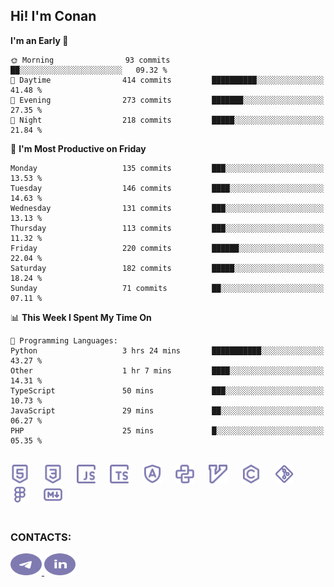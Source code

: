 ## Hi! I'm Conan

<!--START_SECTION:waka-->
**I'm an Early 🐤** 

```text
🌞 Morning                93 commits          ██░░░░░░░░░░░░░░░░░░░░░░░   09.32 % 
🌆 Daytime                414 commits         ██████████░░░░░░░░░░░░░░░   41.48 % 
🌃 Evening                273 commits         ███████░░░░░░░░░░░░░░░░░░   27.35 % 
🌙 Night                  218 commits         █████░░░░░░░░░░░░░░░░░░░░   21.84 % 
```
📅 **I'm Most Productive on Friday** 

```text
Monday                   135 commits         ███░░░░░░░░░░░░░░░░░░░░░░   13.53 % 
Tuesday                  146 commits         ████░░░░░░░░░░░░░░░░░░░░░   14.63 % 
Wednesday                131 commits         ███░░░░░░░░░░░░░░░░░░░░░░   13.13 % 
Thursday                 113 commits         ███░░░░░░░░░░░░░░░░░░░░░░   11.32 % 
Friday                   220 commits         ██████░░░░░░░░░░░░░░░░░░░   22.04 % 
Saturday                 182 commits         █████░░░░░░░░░░░░░░░░░░░░   18.24 % 
Sunday                   71 commits          ██░░░░░░░░░░░░░░░░░░░░░░░   07.11 % 
```


📊 **This Week I Spent My Time On** 

```text
💬 Programming Languages: 
Python                   3 hrs 24 mins       ███████████░░░░░░░░░░░░░░   43.27 % 
Other                    1 hr 7 mins         ████░░░░░░░░░░░░░░░░░░░░░   14.31 % 
TypeScript               50 mins             ███░░░░░░░░░░░░░░░░░░░░░░   10.73 % 
JavaScript               29 mins             ██░░░░░░░░░░░░░░░░░░░░░░░   06.27 % 
PHP                      25 mins             █░░░░░░░░░░░░░░░░░░░░░░░░   05.35 % 
```


<!--END_SECTION:waka-->


<br>

<div align="left">
  <img src="icons/skills/html.svg" height="30" alt="html5"/>
  <img width="15"/>
  <img src="icons/skills/css.svg" height="30" alt="css"/>
    <img width="15"/>
  <img src="icons/skills/javascript.svg" height="30" alt="javascript"/>
  <img width="15"/>
  <img src="icons/skills/typescript.svg" height="30" alt="typescript"/>
  <img width="15"/>
  <img src="icons/skills/angular.svg" height="30" alt="angular"/>
  <img width="15"/>
  <img src="icons/skills/python.svg" height="30" alt="python"/>
  <img width="15"/>
  <img src="icons/skills/vim.svg" height="30" alt="vim"  />
  <img width="15"/>
  <img src="icons/skills/c.svg" height="30" alt="c"/>
  <img width="15"/>
  <img src="icons/skills/git.svg" height="30" alt="git"/>
  <img width="15"/>
  <img src="icons/skills/figma.svg" height="30" alt="figma"/>
  <img width="15"/>
  <img src="icons/skills/markdown.svg" height="30" alt="markdown"/>
</div>

<br>


### CONTACTS:

<div align="left">
  <a href="https://t.me/gkkconan">
    <img src="icons/contacts/telegram.svg" width="50" height="35" alt="telegram"/>
  </a>
  <a href="https://www.linkedin.com/in/gkkconan">
    <img src="icons/contacts/linkedin.svg" width="50" height="35" alt="linkedin"/>
  </a>
</div>
